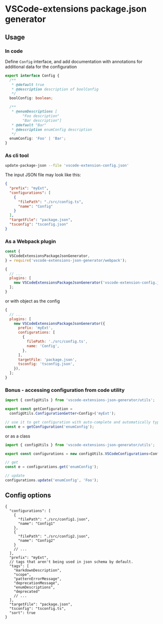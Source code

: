 # VSCode-extensions package.json generator

## Usage

### In code

Define `Config` interface, and add documentation with annotations for additional data for the configuration

```ts
export interface Config {
  /**
   * @default true
   * @description description of boolConfig
   */
  boolConfig: boolean;

  /**
   * @enumDescriptions [
        "Foo description"
        "Bar description"]
   * @default "Bar"
   * @description enumConfig description
   */
  enumConfig: 'Foo' | 'Bar';
}
```

### As cli tool

```bash
update-package-json --file 'vscode-extension-config.json'
```

The input JSON file may look like this:

```json
{
  "prefix": "myExt",
  "configurations": [
    {
      "filePath": "./src/config.ts",
      "name": "Config"
    }
  ],
  "targetFile": "package.json",
  "tsconfig": "tsconfig.json"
}
```

### As a Webpack plugin

```js
const {
  VSCodeExtensionsPackageJsonGenerator,
} = require('vscode-extensions-json-generator/webpack');

{
  // ...
  plugins: [
    new VSCodeExtensionsPackageJsonGenerator('vscode-extension-config.json'),
  ];
}
```

or with object as the config

```js
{
  // ...
  plugins: [
    new VSCodeExtensionsPackageJsonGenerator({
      prefix: 'myExt',
      configurations: [
        {
          filePath: './src/config.ts',
          name: 'Config',
        },
      ],
      targetFile: 'package.json',
      tsconfig: 'tsconfig.json',
    }),
  ];
}
```

### Bonus - accessing configuration from code utility

```ts
import { configUtils } from 'vscode-extensions-json-generator/utils';

export const getConfiguration =
  configUtils.ConfigurationGetter<Config>('myExt');

// use it to get configuration with auto-complete and automatically type inference
const e = getConfiguration('enumConfig');
```

or as a class
```ts
import { configUtils } from 'vscode-extensions-json-generator/utils';

export const configurations = new configUtils.VSCodeConfigurations<Config>('myExt');

// get
const e = configurations.get('enumConfig');

// update
configurations.update('enumConfig', 'Foo');
```

## Config options

```jsonc
{
  "configurations": [
    {
      "filePath": "./src/config1.json",
      "name": "Config1"
    },
    {
      "filePath": "./src/config2.json",
      "name": "Config2"
    }
    // ...
  ],
  "prefix": "myExt",
  // tags that aren't being used in json schema by default.
  "tags": [
    "markdownDescription",
    "scope",
    "patternErrorMessage",
    "deprecationMessage",
    "enumDescriptions",
    "deprecated"
    // ...
  ],
  "targetFile": "package.json",
  "tsconfig": "tsconfig.ts",
  "sort": true
}
```
